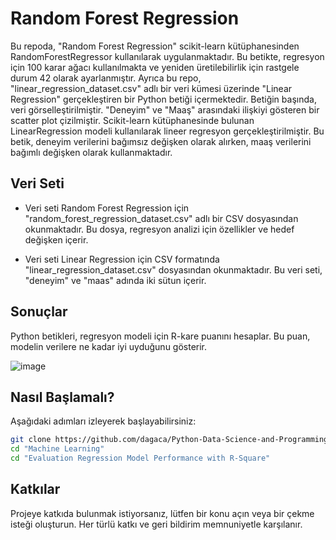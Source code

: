 # Random Forest Regression

Bu repoda, "Random Forest Regression" scikit-learn kütüphanesinden RandomForestRegressor kullanılarak uygulanmaktadır. Bu betikte, regresyon için 100 karar ağacı kullanılmakta ve yeniden üretilebilirlik için rastgele durum 42 olarak ayarlanmıştır. Ayrıca bu repo, "linear_regression_dataset.csv" adlı bir veri kümesi üzerinde "Linear Regression" gerçekleştiren bir Python betiği içermektedir. Betiğin başında, veri görselleştirilmiştir. "Deneyim" ve "Maaş" arasındaki ilişkiyi gösteren bir scatter plot çizilmiştir. Scikit-learn kütüphanesinde bulunan LinearRegression modeli kullanılarak lineer regresyon gerçekleştirilmiştir. Bu betik, deneyim verilerini bağımsız değişken olarak alırken, maaş verilerini bağımlı değişken olarak kullanmaktadır.


## Veri Seti

- Veri seti Random Forest Regression için "random_forest_regression_dataset.csv" adlı bir CSV dosyasından okunmaktadır. Bu dosya, regresyon analizi için özellikler ve hedef değişken içerir. 

- Veri seti Linear Regression için CSV formatında "linear_regression_dataset.csv" dosyasından okunmaktadır. Bu veri seti, "deneyim" ve "maas" adında iki sütun içerir.


## Sonuçlar

Python betikleri, regresyon modeli için R-kare puanını hesaplar. Bu puan, modelin verilere ne kadar iyi uyduğunu gösterir.

![image](https://github.com/dagaca/Python-Data-Science-and-Programming/assets/80363244/93d365f3-da84-4ca2-9e95-b2a43acf6519)


## Nasıl Başlamalı?
Aşağıdaki adımları izleyerek başlayabilirsiniz:

```bash
git clone https://github.com/dagaca/Python-Data-Science-and-Programming.git
cd "Machine Learning"
cd "Evaluation Regression Model Performance with R-Square"
```


## Katkılar
Projeye katkıda bulunmak istiyorsanız, lütfen bir konu açın veya bir çekme isteği oluşturun. Her türlü katkı ve geri bildirim memnuniyetle karşılanır.
